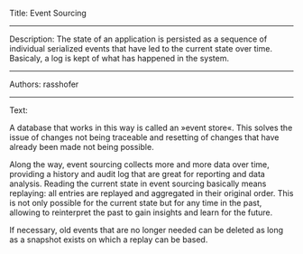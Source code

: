 Title: Event Sourcing

-----

Description: The state of an application is persisted as a sequence of individual serialized events that have led to the current state over time. Basicaly, a log is kept of what has happened in the system.

-----

Authors: rasshofer

-----

Text:

A database that works in this way is called an »event store«. This solves the issue of changes not being traceable and resetting of changes that have already been made not being possible.

Along the way, event sourcing collects more and more data over time, providing a history and audit log that are great for reporting and data analysis. Reading the current state in event sourcing basically means replaying: all entries are replayed and aggregated in their original order. This is not only possible for the current state but for any time in the past, allowing to reinterpret the past to gain insights and learn for the future.

If necessary, old events that are no longer needed can be deleted as long as a snapshot exists on which a replay can be based.
